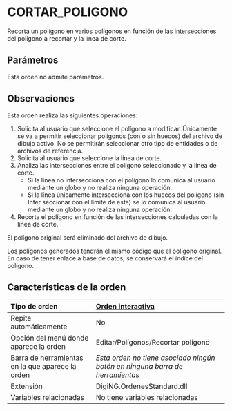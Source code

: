# CORTAR\_POLIGONO

Recorta un polígono en varios polígonos en función de las intersecciones del polígono a recortar y la línea de corte.

## Parámetros

Esta orden no admite parámetros.

## Observaciones

Esta orden realiza las siguientes operaciones:

1. Solicita al usuario que seleccione el polígono a modificar. Únicamente se va a permitir seleccionar polígonos \(con o sin huecos\) del archivo de dibujo activo. No se permitirán seleccionar otro tipo de entidades o de archivos de referencia.
2. Solicita al usuario que seleccione la línea de corte.
3. Analiza las intersecciones entre el polígono seleccionado y la línea de corte.
   * Si la línea no intersecciona con el polígono lo comunica al usuario mediante un globo y no realiza ninguna operación.
   * Si la línea únicamente intersecciona con los huecos del polígono \(sin Inter seccionar con el límite de este\) se lo comunica al usuario mediante un globo y no realiza ninguna operación.
4. Recorta el polígono en función de las intersecciones calculadas con la línea de corte.

El polígono original será eliminado del archivo de dibujo.

Los polígonos generados tendrán el mismo código que el polígono original. En caso de tener enlace a base de datos, se conservará el índice del polígono.

## Características de la orden

| Tipo de orden | [Orden interactiva]() |
| :--- | :--- |
| Repite automáticamente | No |
| Opción del menú donde aparece la orden | Editar/Polígonos/Recortar polígono |
| Barra de herramientas en la que aparece la orden | _Esta orden no tiene asociado ningún botón en ninguna barra de herramientas_ |
| Extensión | DigiNG.OrdenesStandard.dll |
| Variables relacionadas | No tiene variables relacionadas |



